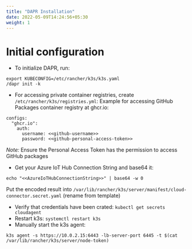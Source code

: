 ```yaml
---
title: "DAPR Installation"
date: 2022-05-09T14:24:56+05:30
weight: 1
---
```


# Initial configuration
- To initialize DAPR, run:
```
export KUBECONFIG=/etc/rancher/k3s/k3s.yaml
/dapr init -k
```
- For accessing private container registries, create `/etc/rancher/k3s/registries.yml`:
Example for accessing GitHub Packages container registry at ghcr.io:
```
configs:
  "ghcr.io":
    auth:
      username: <<github-username>>
      password: <<github-personal-access-token>>
```
*Note:* Ensure the Personal Access Token has the permission to access GitHub packages
- Get your Azure IoT Hub Connection String and base64 it:
```
echo "<<AzureIoTHubConnectionString>>" | base64 -w 0
```
  Put the encoded result into `/var/lib/rancher/k3s/server/manifest/cloud-connector.secret.yaml` (rename from template)
- Verify that credentials have been crated: `kubectl get secrets cloudagent`
- Restart k3s: `systemctl restart k3s`
- Manually start the k3s agent:
```
k3s agent -s https://10.0.2.15:6443 -lb-server-port 6445 -t $(cat /var/lib/rancher/k3s/server/node-token)
```